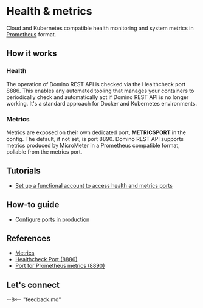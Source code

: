 # Health & metrics

Cloud and Kubernetes compatible health monitoring and system metrics in [Prometheus](https://prometheus.io/) format.

## How it works

### Health

The operation of Domino REST API is checked via the Healthcheck port 8886. This enables any automated tooling that manages your containers to periodically check and automatically act if Domino REST API is no longer working. It's a standard approach for Docker and Kubernetes environments.

### Metrics

Metrics are exposed on their own dedicated port, **METRICSPORT** in the config. The default, if not set, is port 8890. Domino REST API supports metrics produced by MicroMeter in a Prometheus compatible format, pollable from the metrics port.

## Tutorials

- [Set up a functional account to access health and metrics ports](../../tutorial/installconfig/configuration/setupfunctionalaccount.md)

## How-to guide

- [Configure ports in production](../../howto/production/prodports.md)

## References

- [Metrics](../../howto/production/metrics.md)
- [Healthcheck Port (8886)](../configuringPorts.md#healthcheck-port-8886)
- [Port for Prometheus metrics (8890)](../configuringPorts.md#port-for-prometheus-metrics-8890)

## Let's connect

--8<-- "feedback.md"
